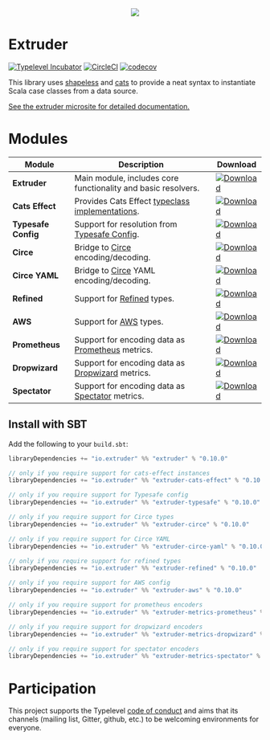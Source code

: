 <div style="text-align:center"><img src ="https://janstenpickle.github.io/extruder/img/extruder.svg" /></div>

# Extruder

[![Typelevel Incubator](https://img.shields.io/badge/typelevel-incubator-green.svg)](http://typelevel.org/projects) [![CircleCI](https://circleci.com/gh/janstenpickle/extruder/tree/master.svg?style=svg)](https://circleci.com/gh/janstenpickle/extruder/tree/master) [![codecov](https://codecov.io/gh/janstenpickle/extruder/branch/master/graph/badge.svg)](https://codecov.io/gh/janstenpickle/extruder)

This library uses [shapeless](https://github.com/milessabin/shapeless) and [cats](https://github.com/typelevel/cats) to provide a neat syntax to instantiate Scala case classes from a data source.

[See the extruder microsite for detailed documentation.](https://janstenpickle.github.io/extruder/)

# Modules
|Module|Description|Download|
|---|---|---|
| **Extruder**|Main module, includes core functionality and basic resolvers.|[ ![Download](https://api.bintray.com/packages/janstenpickle/extruder/io.extruder/images/download.svg) ](https://bintray.com/janstenpickle/extruder/io.extruder/_latestVersion)|
| **Cats Effect**|Provides Cats Effect [typeclass implementations](concepts.html#effects).|[ ![Download](https://api.bintray.com/packages/janstenpickle/extruder/io.extruder/images/download.svg) ](https://bintray.com/janstenpickle/extruder/io.extruder/_latestVersion)|
| **Typesafe Config**|Support for resolution from [Typesafe Config](https://github.com/typesafehub/config).|[ ![Download](https://api.bintray.com/packages/janstenpickle/extruder/io.extruder/images/download.svg) ](https://bintray.com/janstenpickle/extruder/extruder-typesafe/_latestVersion)|
| **Circe**|Bridge to [Circe](https://circe.github.io/circe/) encoding/decoding.|[ ![Download](https://api.bintray.com/packages/janstenpickle/extruder/io.extruder/images/download.svg) ](https://bintray.com/janstenpickle/extruder/extruder-circe/_latestVersion)|
| **Circe YAML**|Bridge to [Circe](https://circe.github.io/circe/) YAML encoding/decoding.|[ ![Download](https://api.bintray.com/packages/janstenpickle/extruder/io.extruder/images/download.svg) ](https://bintray.com/janstenpickle/extruder/extruder-circe/_latestVersion)|
| **Refined**|Support for [Refined](https://github.com/fthomas/refined) types.|[ ![Download](https://api.bintray.com/packages/janstenpickle/extruder/io.extruder/images/download.svg) ](https://bintray.com/janstenpickle/extruder/extruder-refined/_latestVersion)|
| **AWS**|Support for [AWS](https://aws.amazon.com/sdk-for-java/) types.|[ ![Download](https://api.bintray.com/packages/janstenpickle/extruder/io.extruder/images/download.svg) ](https://bintray.com/janstenpickle/extruder/extruder-aws/_latestVersion)|
| **Prometheus**|Support for encoding data as [Prometheus](https://prometheus.io) metrics.|[ ![Download](https://api.bintray.com/packages/janstenpickle/extruder/io.extruder/images/download.svg) ](https://bintray.com/janstenpickle/extruder/extruder-metrics-prometheus/_latestVersion)|
| **Dropwizard**|Support for encoding data as [Dropwizard](https://metrics.dropwizard.io) metrics.|[ ![Download](https://api.bintray.com/packages/janstenpickle/extruder/io.extruder/images/download.svg) ](https://bintray.com/janstenpickle/extruder/extruder-metrics-dropwizard/_latestVersion)|
| **Spectator**|Support for encoding data as [Spectator](https://github.com/Netflix/spectator) metrics.|[ ![Download](https://api.bintray.com/packages/janstenpickle/extruder/io.extruder/images/download.svg) ](https://bintray.com/janstenpickle/extruder/extruder-metrics-spectator/_latestVersion)|

## Install with SBT
Add the following to your `build.sbt`:
```scala
libraryDependencies += "io.extruder" %% "extruder" % "0.10.0"

// only if you require support for cats-effect instances
libraryDependencies += "io.extruder" %% "extruder-cats-effect" % "0.10.0"

// only if you require support for Typesafe config
libraryDependencies += "io.extruder" %% "extruder-typesafe" % "0.10.0"

// only if you require support for Circe types
libraryDependencies += "io.extruder" %% "extruder-circe" % "0.10.0"

// only if you require support for Circe YAML
libraryDependencies += "io.extruder" %% "extruder-circe-yaml" % "0.10.0"

// only if you require support for refined types
libraryDependencies += "io.extruder" %% "extruder-refined" % "0.10.0"

// only if you require support for AWS config
libraryDependencies += "io.extruder" %% "extruder-aws" % "0.10.0"

// only if you require support for prometheus encoders
libraryDependencies += "io.extruder" %% "extruder-metrics-prometheus" % "0.10.0"

// only if you require support for dropwizard encoders
libraryDependencies += "io.extruder" %% "extruder-metrics-dropwizard" % "0.10.0"

// only if you require support for spectator encoders
libraryDependencies += "io.extruder" %% "extruder-metrics-spectator" % "0.10.0"
```

# Participation

This project supports the Typelevel [code of conduct](http://typelevel.org/conduct.html) and aims that its channels
(mailing list, Gitter, github, etc.) to be welcoming environments for everyone.
